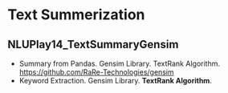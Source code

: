 # Text Summerization

## NLUPlay14_TextSummaryGensim

- Summary from Pandas. Gensim Library. TextRank Algorithm. https://github.com/RaRe-Technologies/gensim
- Keyword Extraction. Gensim Library. **TextRank Algorithm**.
